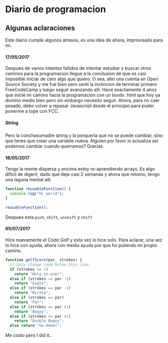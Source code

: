 # Diario de programacion
## Algunas aclaraciones
Este diario cumple algunos atrasos, es una idea de ahora, improvisado para mi.

#### 17/05/2017
Despues de varios intentos fallidos de intentar estudiar y buscar otros caminos para la programacion llegue a la conclusion de que es casi imposible iniciar de cero algo que quiero. O sea, abri una cuenta en Open Source Society y me fue bien pero senti la inclincion de terminar primero FreeCodeCamp y luego seguir avanzando alli.
Hace exactamente 4 años que inicié mi camino hacia la programacion con un burdo .html que hoy ya domino medio bien pero sin embargo necesito seguir. Ahora, para no caer pesado, debo volver a repasar Javascript desde el principio para poder ponerme a tope con FCC.

##### String
Pero la conchasumadre string y la porqueria que no se puede cambiar, sino que tenes que crear una variable nueva. Alguien por favor lo actualiza asi podemos cambiar cuando querramos? Gracias


#### 18/05/2017
Tengo la mente dispersa y encima estoy re-aprendiendo arrays. Es algo dificil de digerir, dado que deje casi 2 semanas y ahora que retomo, tengo una laguna mental alli.


```javascript
function reusableFunction() {
  console.log("Hi world");
}

reusableFunction();
```

Despues esta `push`, `shift`, `unshift` y `shift`

#### 05/07/2017

Hice nuevamente el Code Golf y esta vez lo hice solo. Para aclarar, una vez lo hice con ayuda, ahora con media ayuda por que fui puliendo mi propio camino. 

```javascript
function golfScore(par, strokes) {
  // Only change code below this line
  if (strokes == 1)
    return "Hole-in-one!";
  else if (strokes <= par -2)
    return "Eagle";
  else if (strokes == par -1)
    return "Birdie";
  else if (strokes == par)
    return "Par";
  else if (strokes == par +1)
    return "Bogey";
  else if (strokes == par +2)
    return "Double Bogey";
  else return "Go Home!";
  ```
  
  Me costo pero I did it..
